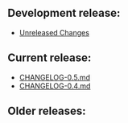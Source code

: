 ## Development release:
  * [Unreleased Changes][0]

## Current release:
  * [CHANGELOG-0.5.md][5]
  * [CHANGELOG-0.4.md][4]

## Older releases:

[0]: https://github.com/vmware/octant/blob/master/changelogs/unreleased
[4]: https://github.com/vmware/octant/blob/master/changelogs/CHANGELOG-0.4.md
[5]: https://github.com/vmware/octant/blob/master/changelogs/CHANGELOG-0.5.md
